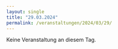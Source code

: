 ```yaml
---
layout: single
title: "29.03.2024"
permalink: /veranstaltungen/2024/03/29/
---
```


Keine Veranstaltung an diesem Tag.

